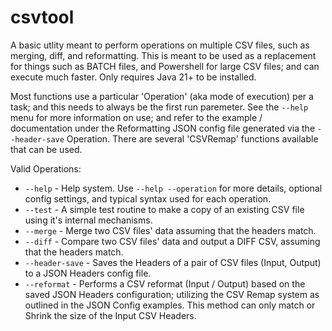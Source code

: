# csvtool
A basic utlity meant to perform operations on multiple CSV files, such as merging, diff, and reformatting.  This is meant to be used as a replacement for things such as BATCH files, and Powershell for large CSV files; and can execute much faster.  Only requires Java 21+ to be installed.

Most functions use a particular 'Operation' (aka mode of execution) per a task; and this needs to always be the first run paremeter.
See the `--help` menu for more information on use; and refer to the example / documentation under the Reformatting JSON config file generated via the `--header-save` Operation.  There are several 'CSVRemap' functions available that can be used.

Valid Operations:
- `--help` - Help system.  Use `--help --operation` for more details, optional config settings, and typical syntax used for each operation.
- `--test` - A simple test routine to make a copy of an existing CSV file using it's internal mechanisms.
- `--merge` - Merge two CSV files' data assuming that the headers match.
- `--diff` - Compare two CSV files' data and output a DIFF CSV, assuming that the headers match.
- `--header-save` - Saves the Headers of a pair of CSV files (Input, Output) to a JSON Headers config file.
- `--reformat` - Performs a CSV reformat (Input / Output) based on the saved JSON Headers configuration; utilizing the CSV Remap system as outlined in the JSON Config examples.  This method can only match or Shrink the size of the Input CSV Headers.
